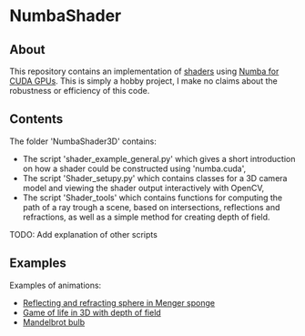# NumbaShader

## About

This repository contains an implementation of [shaders](https://en.wikipedia.org/wiki/Shader) using [Numba for CUDA GPUs](https://numba.pydata.org/numba-doc/latest/cuda/index.html). This is simply a hobby project, I make no claims about the robustness or efficiency of this code.

## Contents

The folder 'NumbaShader3D' contains:
- The script 'shader_example_general.py' which gives a short introduction on how a shader could be constructed using 'numba.cuda',
- The script 'Shader_setupy.py' which contains classes for a 3D camera model and viewing the shader output interactively with OpenCV,
- The script 'Shader_tools' which contains functions for computing the path of a ray trough a scene, based on intersections, reflections and refractions, as well as a simple method for creating depth of field.

TODO: Add explanation of other scripts

## Examples

Examples of animations:
- [Reflecting and refracting sphere in Menger sponge](https://www.instagram.com/p/Cjvhu3dAv3z/)
- [Game of life in 3D with depth of field](https://www.instagram.com/p/CkBEltjgbAo/)
- [Mandelbrot bulb](https://www.instagram.com/p/CjcqTozMmcz/)
